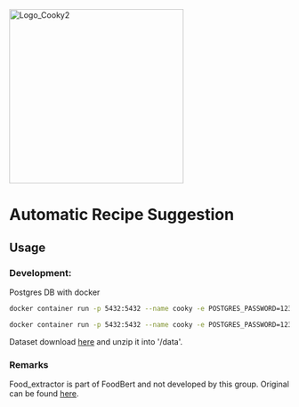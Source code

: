 <img width="313" alt="Logo_Cooky2" src="https://user-images.githubusercontent.com/46084416/168781713-ce8fdb9e-aea9-4dfc-b0f6-c4c8a4dff6b5.png">

#  Automatic Recipe Suggestion


## Usage

### Development: 

Postgres DB with docker

```bash
docker container run -p 5432:5432 --name cooky -e POSTGRES_PASSWORD=1234 postgres:12.2 

docker container run -p 5432:5432 --name cooky -e POSTGRES_PASSWORD=1234 -v C:/Projects/Cooky/data/part_dataset.csv:/tmp/full_dataset.csv postgres:12.2

```

Dataset download [here](https://recipenlg.cs.put.poznan.pl/dataset) and unzip it into '/data'.


### Remarks
Food_extractor is part of FoodBert and not developed by this group. Original can be found [here](https://github.com/chambliss/foodbert).
